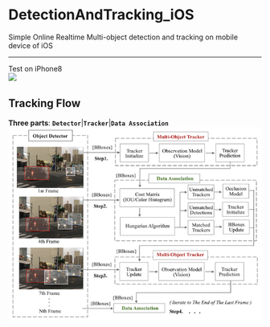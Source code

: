 # DetectionAndTracking_iOS
Simple Online Realtime Multi-object detection and tracking on mobile device of iOS  
____
Test on iPhone8  
![](https://github.com/popCain/DetectionAndTracking_iOS/blob/main/image/objectTracking.gif)
## Tracking Flow
**Three parts**: **`Detector`**|**`Tracker`**|**`Data Association`**  
![](https://github.com/popCain/DetectionAndTracking_iOS/blob/main/image/trackingFlow.png)
